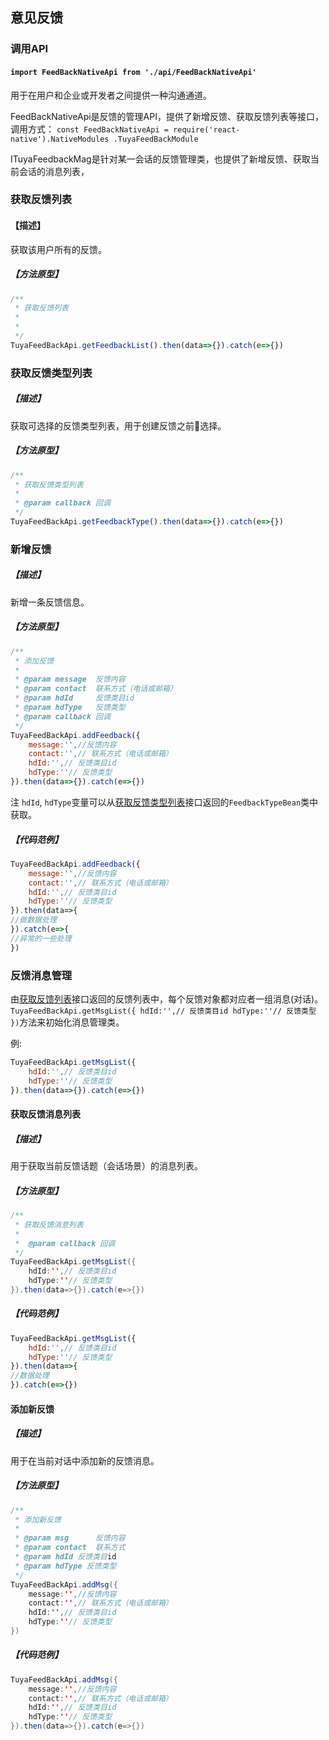 ## 意见反馈
### 调用API
#### `import FeedBackNativeApi from './api/FeedBackNativeApi'`

用于在用户和企业或开发者之间提供一种沟通通道。

FeedBackNativeApi是反馈的管理API，提供了新增反馈、获取反馈列表等接口，调用方式：
`const FeedBackNativeApi = require('react-native').NativeModules
  .TuyaFeedBackModule`

ITuyaFeedbackMag是针对某一会话的反馈管理类，也提供了新增反馈、获取当前会话的消息列表，
### 获取反馈列表

#### 【描述】

获取该用户所有的反馈。

##### 【方法原型】

```js
/**
 * 获取反馈列表
 *
 * 
 */
TuyaFeedBackApi.getFeedbackList().then(data=>{}).catch(e=>{})
```



### 获取反馈类型列表

##### 【描述】

获取可选择的反馈类型列表，用于创建反馈之前选择。

##### 【方法原型】

```js
/**
 * 获取反馈类型列表
 *
 * @param callback 回调
 */
TuyaFeedBackApi.getFeedbackType().then(data=>{}).catch(e=>{})
```

### 新增反馈

##### 【描述】

新增一条反馈信息。

##### 【方法原型】

```js
/**
 * 添加反馈
 *
 * @param message  反馈内容
 * @param contact  联系方式（电话或邮箱）
 * @param hdId     反馈类目id
 * @param hdType   反馈类型
 * @param callback 回调
 */
TuyaFeedBackApi.addFeedback({
	message:'',//反馈内容
	contact:'',// 联系方式（电话或邮箱）
	hdId:'',// 反馈类目id
	hdType:''// 反馈类型
}).then(data=>{}).catch(e=>{})
```

注 `hdId`, `hdType`变量可以从[获取反馈类型列表]()接口返回的`FeedbackTypeBean`类中获取。

##### 【代码范例】

```js
TuyaFeedBackApi.addFeedback({
	message:'',//反馈内容
	contact:'',// 联系方式（电话或邮箱）
	hdId:'',// 反馈类目id
	hdType:''// 反馈类型
}).then(data=>{
//做数据处理
}).catch(e=>{
//异常的一些处理
})
```

### 反馈消息管理

由[获取反馈列表](###)接口返回的反馈列表中，每个反馈对象都对应者一组消息(对话)。`TuyaFeedBackApi.getMsgList({
	hdId:'',// 反馈类目id
	hdType:''// 反馈类型
})`方法来初始化消息管理类。

例:

```js
TuyaFeedBackApi.getMsgList({
	hdId:'',// 反馈类目id
	hdType:''// 反馈类型
}).then(data=>{}).catch(e=>{})
```

#### 获取反馈消息列表

##### 【描述】

用于获取当前反馈话题（会话场景）的消息列表。

##### 【方法原型】

```java
/**
 * 获取反馈消息列表
 *
 *  @param callback 回调
 */
TuyaFeedBackApi.getMsgList({
	hdId:'',// 反馈类目id
	hdType:''// 反馈类型
}).then(data=>{}).catch(e=>{})
```


##### 【代码范例】

```js
TuyaFeedBackApi.getMsgList({
	hdId:'',// 反馈类目id
	hdType:''// 反馈类型
}).then(data=>{
//数据处理
}).catch(e=>{})
```

#### 添加新反馈

##### 【描述】

用于在当前对话中添加新的反馈消息。

##### 【方法原型】

```java
/**
 * 添加新反馈
 *
 * @param msg      反馈内容
 * @param contact  联系方式
 * @param hdId 反馈类目id
 * @param hdType 反馈类型
 */
TuyaFeedBackApi.addMsg({
	message:'',//反馈内容
	contact:'',// 联系方式（电话或邮箱）
	hdId:'',// 反馈类目id
	hdType:''// 反馈类型
})
```

##### 【代码范例】

```java
TuyaFeedBackApi.addMsg({
	message:'',//反馈内容
	contact:'',// 联系方式（电话或邮箱）
	hdId:'',// 反馈类目id
	hdType:''// 反馈类型
}).then(data=>{}).catch(e=>{})
```

## 